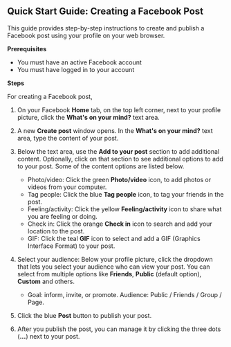 ## Quick Start Guide: Creating a Facebook Post

This guide provides step-by-step instructions to create and publish a Facebook post using your profile on your web browser.

**Prerequisites**
* You must have an active Facebook account
* You must have logged in to your account

**Steps**

For creating a Facebook post,
1. On your Facebook **Home** tab, on the top left corner, next to your profile picture, click the **What's on your mind?** text area.

2. A new **Create post** window opens. In the **What's on your mind?** text area, type the content of your post.

3. Below the text area, use the **Add to your post** section to add additional content. Optionally, click on that section to see additional options to add to your post. Some of the content options are listed below.
   * Photo/video: Click the green **Photo/video** icon, to add photos or videos from your computer.
   * Tag people: Click the blue **Tag people** icon, to tag your friends in the post.
   * Feeling/activity: Click the yellow **Feeling/activity** icon to share what you are feeling or doing.
   * Check in: Click the orange **Check in** icon to search and add your location to the post.
   * GIF: Click the teal **GIF** icon to select and add a GIF (Graphics Interface Format) to your post. 

4. Select your audience: Below your profile picture, click the dropdown that lets you select your audience who can view your post. You can select from multiple options like **Friends**, **Public** (default option), **Custom** and others.
	- Goal: inform, invite, or promote. Audience: Public / Friends / Group / Page.

5. Click the blue **Post** button to publish your post.

6. After you publish the post, you can manage it by clicking the three dots (**...**) next to your post.